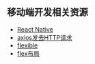 ## 移动端开发相关资源

* [React Native](http://reactnative.cn/docs/0.47/getting-started.html#content)
* [axios发去HTTP请求](https://www.kancloud.cn/yunye/axios/234845)
* [flexible](https://github.com/amfe/lib-flexible/blob/2.0/README.md)
* [flex布局](http://www.ruanyifeng.com/blog/2015/07/flex-grammar.html)